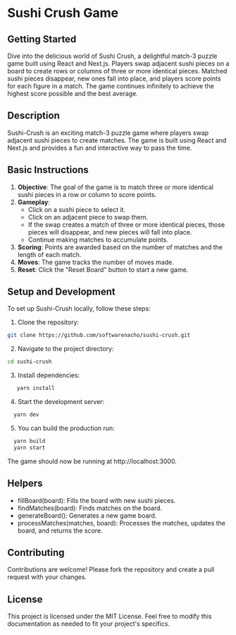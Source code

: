 # Sushi Crush Game

## Getting Started

Dive into the delicious world of Sushi Crush, a delightful match-3 puzzle game built using React and Next.js. Players swap adjacent sushi pieces on a board to create rows or columns of three or more identical pieces. Matched sushi pieces disappear, new ones fall into place, and players score points for each figure in a match. The game continues infinitely to achieve the highest score possible and the best average.

## Description

Sushi-Crush is an exciting match-3 puzzle game where players swap adjacent sushi pieces to create matches. The game is built using React and Next.js and provides a fun and interactive way to pass the time.

## Basic Instructions

1. **Objective**: The goal of the game is to match three or more identical sushi pieces in a row or column to score points.
2. **Gameplay**:
   - Click on a sushi piece to select it.
   - Click on an adjacent piece to swap them.
   - If the swap creates a match of three or more identical pieces, those pieces will disappear, and new pieces will fall into place.
   - Continue making matches to accumulate points.
3. **Scoring**: Points are awarded based on the number of matches and the length of each match.
4. **Moves**: The game tracks the number of moves made.
5. **Reset**: Click the "Reset Board" button to start a new game.

## Setup and Development

To set up Sushi-Crush locally, follow these steps:

1. Clone the repository:

```sh
git clone https://github.com/softwarenacho/sushi-crush.git
```

2. Navigate to the project directory:

```sh
cd sushi-crush
```

3. Install dependencies:

```sh
   yarn install
```

4. Start the development server:

```sh
  yarn dev
```

5. You can build the production run:

```sh
  yarn build
  yarn start
```

The game should now be running at http://localhost:3000.

## Helpers

- fillBoard(board): Fills the board with new sushi pieces.
- findMatches(board): Finds matches on the board.
- generateBoard(): Generates a new game board.
- processMatches(matches, board): Processes the matches, updates the board, and returns the score.

## Contributing

Contributions are welcome! Please fork the repository and create a pull request with your changes.

## License

This project is licensed under the MIT License.
Feel free to modify this documentation as needed to fit your project's specifics.
